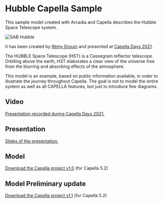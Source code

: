 # Hubble Capella Sample
This sample model created with Arcadia and Capella describes the Hubble Space Telescope system.

![SAB Hubble](https://wiki.eclipse.org/images/f/f4/Sab_hubble.jpg)

It has been created by [Rémy Drouin](https://fr.linkedin.com/in/r%C3%A9my-drouin-ba3b1494) and presented at [Capella Days 2021](https://www.eclipse.org/capella/capella_days_2021.html).

The HUBBLE Space Telescope (HST) is a Cassegrain reflector telescope. Orbiting above the earth, HST elaborates a clear view of the universe free from the blurring and absorbing effects of the atmosphere.

This model is an example, based on public information available, in order to illustrate the journey throughout Capella.
The goal is not to model the entire system as well as all CAPELLA features, but just to introduce few diagrams.

## Video
[Presentation recorded during Capella Days 2021.](https://youtu.be/pU5LPXCv9J4)

## Presentation
[Slides of the presentation.](https://www.slideshare.net/Obeo_corp/capella-days-2021-introduction-to-capellaarcadia-and-nasa-systems-engineering-handbook-modeling-overview-with-the-hubble-space-telescope)

## Model
[Download the Capella project v1.0](https://github.com/DROUINRemy/hubble-capella-sample/files/7953654/HUBBLE.Space.Telescope.CAPELLA.DAYS.2021.zip) (for Capella 5.2)

## Model Preliminary update
[Download the Capella project v1.1](https://github.com/DROUINRemy/hubble-capella-sample/files/9124546/HUBBLE.Space.Telescope.CAPELLA.DAYS.2021.zip) (for Capella 5.2)
